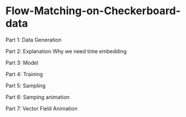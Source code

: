 # Flow-Matching-on-Checkerboard-data

Part 1:
Data Generation

Part 2:
Explanation
Why we need time embedding 

Part 3:
Model

Part 4: 
Training

Part 5:
Sampling

Part 6:
Samping animation

Part 7:
Vector Field Animation

